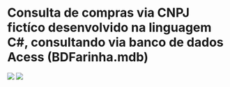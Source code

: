 # Consulta de compras via CNPJ fictíco desenvolvido na linguagem C#, consultando via banco de dados Acess (BDFarinha.mdb)
<img src="https://user-images.githubusercontent.com/90625307/139702144-56a2f1d0-fa6e-47a0-88b5-9d58e221e5c1.png">
<img src="https://user-images.githubusercontent.com/90625307/139702151-1e41ec70-0648-4bac-b851-9d973240d8e2.png">
